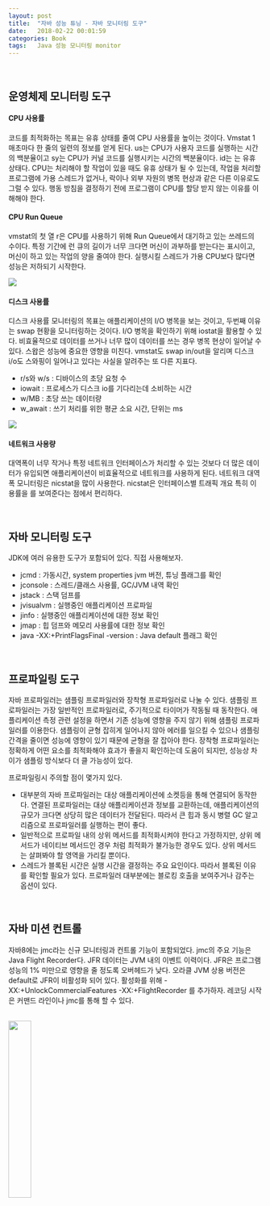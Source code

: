 ```yaml
---
layout: post
title:  "자바 성능 튜닝 - 자바 모니터링 도구"
date:   2018-02-22 00:01:59
categories: Book
tags:	Java 성능 모니터링 monitor  
---
```



<br/> 

## 운영체제 모니터링 도구
 


#### CPU 사용률

코드를 최적화하는 목표는 유휴 상태를 줄여 CPU 사용률을 높이는 것이다. Vmstat 1 매초마다 한 줄의 일련의 정보를 얻게 된다. us는 CPU가 사용자 코드를 실행하는 시간의 백분율이고 sy는 CPU가 커널 코드를 실행시키는 시간의 백분율이다. id는 는 유휴 상태다. CPU는 처리해야 할 작업이 있을 때도 유휴 상태가 될 수 있는데, 작업을 처리할 프로그램에 가용 스레드가 없거나, 락이나 외부 자원의 병목 현상과 같은 다른 이유로도 그럴 수 있다. 행동 방침을 결정하기 전에 프로그램이 CPU를 할당 받지 않는 이유를 이해해야 한다.


#### CPU Run Queue

vmstat의 첫 열 r은 CPU를 사용하기 위해 Run Queue에서 대기하고 있는 쓰레드의 수이다. 특정 기간에 런 큐의 길이가 너무 크다면 머신이 과부하를 받는다는 표시이고, 머신이 하고 있는 작업의 양을 줄여야 한다. 실행시킬 스레드가 가용 CPU보다 많다면 성능은 저하되기 시작한다.

<a href="//underlinee.github.io/assets/20180223-1.png" data-lightbox="falcon9-large">
  <img src="//underlinee.github.io/assets/20180223-1.png"/>
</a>
<br/>


#### 디스크 사용률

디스크 사용률 모니터링의 목표는 애플리케이션의 I/O 병목을 보는 것이고, 두번째 이유는 swap 현황을 모니터링하는 것이다. I/O 병목을 확인하기 위해 iostat을 활용할 수 있다. 비효율적으로 데이터를 쓰거나 너무 많이 데이터를 쓰는 경우 병목 현상이 일어날 수 있다. 스왑은 성능에 중요한 영향을 미친다. vmstat도 swap in/out을 알리며 디스크 i/o도 스와핑이 일어나고 있다는 사실을 알려주는 또 다른 지표다.

- r/s와 w/s : 디바이스의 초당 요청 수
- iowait : 프로세스가 디스크 io를 기다리는데 소비하는 시간
- w/MB : 초당 쓰는 데이터량
- w_await : 쓰기 처리를 위한 평균 소요 시간, 단위는 ms

<a href="//underlinee.github.io/assets/20180223-2.png" data-lightbox="falcon9-large">
  <img src="//underlinee.github.io/assets/20180223-2.png"/>
</a>
<br/>

#### 네트워크 사용량

대역폭이 너무 작거나 특정 네트워크 인터페이스가 처리할 수 있는 것보다 더 많은 데이터가 유입되면 애플리케이션이 비효율적으로 네트워크를 사용하게 된다. 네트워크 대역폭 모니터링은 nicstat을 많이 사용한다. nicstat은 인터페이스별 트래픽 개요 특히 이용률을 를 보여준다는 점에서 편리하다.

<br/>


## 자바 모니터링 도구
 

JDK에 여러 유용한 도구가 포함되어 있다. 직접 사용해보자.

- jcmd : 가동시간, system properties jvm 버전, 튜닝 플래그를 확인
- jconsole : 스레드/클래스 사용률, GC/JVM 내역 확인
- jstack : 스택 덤프를
- jvisualvm : 실행중인 애플리케이션 프로파일
- jinfo : 실행중인 애플리케이션에 대한 정보 확인
- jmap : 힙 덤프와 메모리 사용률에 대한 정보 확인
- java -XX:+PrintFlagsFinal -version : Java default 플래그 확인

<br/>

## 프로파일링 도구

자바 프로파일러는 샘플링 프로파일러와 장착형 프로파일러로 나눌 수 있다. 샘플링 프로파일러는 가장 일반적인 프로파일러로, 주기적으로 타이머가 작동될 때 동작한다. 애플리케이션 측정 관련 설정을 하면서 기존 성능에 영향을 주지 않기 위해 샘플링 프로파일러를 이용한다. 샘플링이 균형 잡히게 일어나지 않아 에러를 일으킬 수 있으나 샘플링 간격을 줄이면 성능에 영향이 있기 때문에 균형을 잘 잡아야 한다. 장착형 프로파일러는 정확하게 어떤 요소를 최적화해야 효과가 좋을지 확인하는데 도움이 되지만, 성능상 차이가 샘플링 방식보다 더 클 가능성이 있다.
 

프로파일링시 주의할 점이 몇가지 있다.
- 대부분의 자바 프로파일러는 대상 애플리케이션에 소켓등을 통해 연결되어 동작한다. 연결된 프로파일러는 대상 애플리케이션과 정보를 교환하는데, 애플리케이션의 규모가 크다면 상당히 많은 데이터가 전달된다. 따라서 큰 힙과 동시 병렬 GC 알고리즘으로 프로파일러를 실행하는 편이 좋다.
- 일반적으로 프로파일 내의 상위 메서드를 최적화시켜야 한다고 가정하지만, 상위 메서드가 네이티브 메서드인 경우 처럼 최적화가 불가능한 경우도 있다. 상위 메서드는 살펴봐야 할 영역을 가리킬 뿐이다.
- 스레드가 블록된 시간은 실행 시간을 결정하는 주요 요인이다. 따라서 블록된 이유를 확인할 필요가 있다. 프로파일러 대부분에는 블로킹 호출을 보여주거나 감주는 옵션이 있다.


<br/>

## 자바 미션 컨트롤
 

자바8에는 jmc라는 신규 모니터링과 컨트롤 기능이 포함되었다. jmc의 주요 기능은 Java Flight Recorder다. JFR 데이터는 JVM 내의 이벤트 이력이다. JFR은 프로그램 성능의 1% 미만으로 영향을 줄 정도록 오버헤드가 낮다. 오라클 JVM 상용 버전은 default로 JFR이 비활성화 되어 있다. 활성화를 위해 -XX:+UnlockCommercialFeatures -XX:+FlightRecorder 를 추가하자. 레코딩 시작은 커맨드 라인이나 jmc를 통해 할 수 있다.


<br/>

<a href="http://www.aladin.co.kr/shop/wproduct.aspx?ItemId=79248318">
  <img class="book" style="width: 30%; height: 30%" src="http://image.aladin.co.kr/product/7924/83/cover/k542434036_1.jpg"/>
</a>

 
